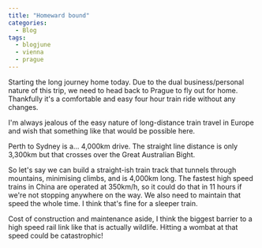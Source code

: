 ```yaml
---
title: "Homeward bound"
categories:
  - Blog
tags:
  - blogjune
  - vienna
  - prague
---
```


Starting the long journey home today. Due to the dual business/personal nature of this trip, we need to head back to Prague to fly out for
home. Thankfully it's a comfortable and easy four hour train ride without any changes.

I'm always jealous of the easy nature of long-distance train travel in Europe and wish that something like that would be possible here.

Perth to Sydney is a... 4,000km drive. The straight line distance is only 3,300km but that crosses over the Great Australian Bight.

So let's say we can build a straight-ish train track that tunnels through mountains, minimising climbs, and is 4,000km long. The fastest
high speed trains in China are operated at 350km/h, so it could do that in 11 hours if we're not stopping anywhere on the way. We also
need to maintain that speed the whole time. I think that's fine for a sleeper train.

Cost of construction and maintenance aside, I think the biggest barrier to a high speed rail link like that is actually wildlife. Hitting
a wombat at that speed could be catastrophic!